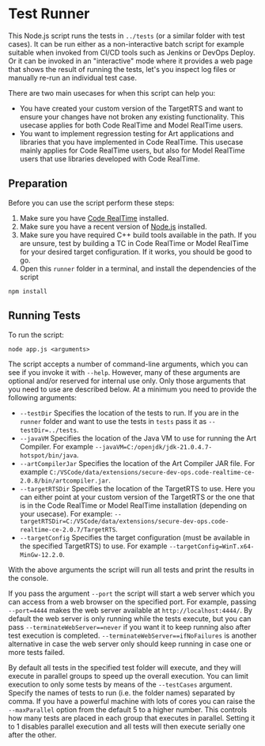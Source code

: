 # Test Runner
This Node.js script runs the tests in `../tests` (or a similar folder with test cases). 
It can be run either as a non-interactive batch script for example suitable when invoked from CI/CD tools such as Jenkins or DevOps Deploy. 
Or it can be invoked in an "interactive" mode where it provides a web page that shows the result of running the tests, let's you inspect log files or manually re-run an individual test case.

There are two main usecases for when this script can help you:
* You have created your custom version of the TargetRTS and want to ensure your changes have not broken any existing functionality. This usecase applies for both Code RealTime and Model RealTime users.
* You want to implement regression testing for Art applications and libraries that you have implemented in Code RealTime. This usecase mainly applies for Code RealTime users, but also for Model RealTime users that use libraries developed with Code RealTime.

## Preparation
Before you can use the script perform these steps:
1. Make sure you have [Code RealTime](https://secure-dev-ops.github.io/code-realtime) installed.
2. Make sure you have a recent version of [Node.js](https://nodejs.org/en/download) installed.
3. Make sure you have required C++ build tools available in the path. If you are unsure, test by building a TC in Code RealTime or Model RealTime for your desired target configuration. If it works, you should be good to go.
4. Open this `runner` folder in a terminal, and install the dependencies of the script

```shell
npm install
```

## Running Tests
To run the script:

```shell
node app.js <arguments>
```

The script accepts a number of command-line arguments, which you can see if you invoke it with `--help`. However, many of these arguments are optional and/or reserved for internal use only. Only those arguments that you need to use are described below. At a minimum you need to provide the following arguments:

* `--testDir` Specifies the location of the tests to run. If you are in the `runner` folder and want to use the tests in `tests` pass it as `--testDir=../tests`.
* `--javaVM` Specifies the location of the Java VM to use for running the Art Compiler. For example `--javaVM=C:/openjdk/jdk-21.0.4.7-hotspot/bin/java`.
* `--artCompilerJar` Specifies the location of the Art Compiler JAR file. For example `C:/VSCode/data/extensions/secure-dev-ops.code-realtime-ce-2.0.8/bin/artcompiler.jar`.
* `--targetRTSDir` Specifies the location of the TargetRTS to use. Here you can either point at your custom version of the TargetRTS or the one that is in the Code RealTime or Model RealTime installation (depending on your usecase). For example: `--targetRTSDir=C:/VSCode/data/extensions/secure-dev-ops.code-realtime-ce-2.0.7/TargetRTS`.
* `--targetConfig` Specifies the target configuration (must be available in the specified TargetRTS) to use. For example `--targetConfig=WinT.x64-MinGw-12.2.0`.

With the above arguments the script will run all tests and print the results in the console.

If you pass the argument `--port` the script will start a web server which you can access from a web browser on the specified port. For example, passing `--port=4444` makes the web server available at `http://localhost:4444/`.
By default the web server is only running while the tests execute, but you can pass `--terminateWebServer==never` if you want it to keep running also after test execution is completed. `--terminateWebServer==ifNoFailures` is another alternative in case the web server only should keep running in case one or more tests failed.

By default all tests in the specified test folder will execute, and they will execute in parallel groups to speed up the overall execution. You can limit execution to only some tests by means of the `--testCases` argument. Specify the names of tests to run (i.e. the folder names) separated by comma. If you have a powerful machine with lots of cores you can raise the `--maxParallel` option from the default 5 to a higher number. This controls how many tests are placed in each group that executes in parallel. Setting it to 1 disables parallel execution and all tests will then execute serially one after the other.

